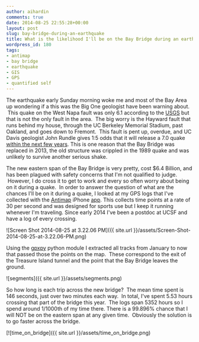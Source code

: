 ```yaml
---
author: aihardin
comments: true
date: 2014-08-25 22:55:28+00:00
layout: post
slug: bay-bridge-during-an-earthquake
title: What is the likelihood I'll be on the Bay Bridge during an earthquake?
wordpress_id: 180
tags:
- antimap
- bay bridge
- earthquake
- GIS
- GPS
- quantified self
---
```


The earthquake early Sunday morning woke me and most of the Bay Area up wondering if a this was the Big One geologist have been warning about.  This quake on the West Napa fault was only 6.1 according to the [USGS](//earthquake.usgs.gov/earthquakes/eventpage/nc72282711#summary) but that is not the only fault in the area.  The big worry is the Hayward fault that runs behind my house, through the UC Berkeley Memorial Stadium, past Oakland, and goes down to Fremont.  This fault is pent up, overdue, and UC Davis geologist John Rundle gives 1:5 odds that it will release a 7.0 quake [within the next few years](http://www.sfexaminer.com/sanfrancisco/seismologists-say-bay-area-is-due-for-major-earthquake-that-could-cripple-region/Content?oid=2172405). This is one reason that the Bay Bridge was replaced in 2013, the old structure was crippled in the 1989 quake and was unlikely to survive another serious shake.  

The new eastern span of the Bay Bridge is very pretty, cost $6.4 Billion, and has been plagued with safety concerns that I'm not qualified to judge.  However, I do cross it to get to work and every so often worry about being on it during a quake.  In order to answer the question of what are the chances I'll be on it during a quake, I looked at my GPS logs that I've collected with the [Antimap](http://theantimap.com/category/applications/antimap-log/) iPhone [app](http://itunes.apple.com/app/antimap-log/id486524181). This collects time points at a rate of 30 per second and was designed for sports use but I keep it running whenever I'm traveling. Since early 2014 I've been a postdoc at UCSF and have a log of every crossing.

![Screen Shot 2014-08-25 at 3.22.06 PM]({{ site.url }}/assets/Screen-Shot-2014-08-25-at-3.22.06-PM.png)

Using the [gpxpy](https://github.com/tkrajina/gpxpy) python module I extracted all tracks from January to now that passed those the points on the map.  These correspond to the exit of the Treasure Island tunnel and the point that the Bay Bridge leaves the ground.

![segments]({{ site.url }}/assets/segments.png)

So how long is each trip across the new bridge?  The mean time spent is 146 seconds, just over two minutes each way.  In total, I've spent 5.53 hours crossing that part of the bridge this year.  The logs span 5352 hours so I spend around 1/1000th of my time there. There is a 99.896% chance that I will NOT be on the eastern span at any given time.  Obviously the solution is to go faster across the bridge.

[![time_on_bridge]({{ site.url }}/assets/time_on_bridge.png)
